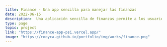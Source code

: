 ```yaml
---
title: Finance - Una app sencilla para manejar las finanzas 
date: 2022-06-15
description:  Una aplicación sencilla de finanzas permite a los usuarios hacer un seguimiento de sus ingresos, gastos y presupuesto de manera fácil y eficiente. Proporciona una interfaz fácil de usar con funciones como agregar transacciones, categorizar gastos, generar informes y establecer objetivos financieros.
type: page
topic: project
link: "https://finance-app-psi.vercel.app/"
image: "https://rooyca.github.io/portfolio/img/works/finance.png"
---
```

